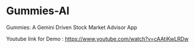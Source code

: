# Gummies-AI

Gummies: A Gemini Driven Stock Market Advisor App

Youtube link for Demo : https://www.youtube.com/watch?v=cAAtiKwLRDw
